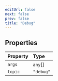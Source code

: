 ```yaml
---
editUrl: false
next: false
prev: false
title: "Debug"
---
```


## Properties

| Property | Type |
| :------ | :------ |
| `args` | `any`[] |
| `topic` | `"debug"` |
